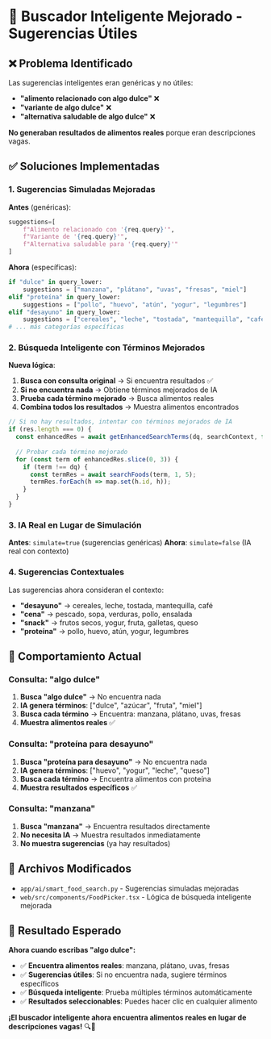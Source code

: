 # 🚀 Buscador Inteligente Mejorado - Sugerencias Útiles

## ❌ **Problema Identificado**

Las sugerencias inteligentes eran genéricas y no útiles:
- **"alimento relacionado con algo dulce"** ❌
- **"variante de algo dulce"** ❌  
- **"alternativa saludable de algo dulce"** ❌

**No generaban resultados de alimentos reales** porque eran descripciones vagas.

## ✅ **Soluciones Implementadas**

### **1. Sugerencias Simuladas Mejoradas**

**Antes** (genéricas):
```python
suggestions=[
    f"Alimento relacionado con '{req.query}'",
    f"Variante de '{req.query}'", 
    f"Alternativa saludable para '{req.query}'"
]
```

**Ahora** (específicas):
```python
if "dulce" in query_lower:
    suggestions = ["manzana", "plátano", "uvas", "fresas", "miel"]
elif "proteína" in query_lower:
    suggestions = ["pollo", "huevo", "atún", "yogur", "legumbres"]
elif "desayuno" in query_lower:
    suggestions = ["cereales", "leche", "tostada", "mantequilla", "café"]
# ... más categorías específicas
```

### **2. Búsqueda Inteligente con Términos Mejorados**

**Nueva lógica**:
1. **Busca con consulta original** → Si encuentra resultados ✅
2. **Si no encuentra nada** → Obtiene términos mejorados de IA
3. **Prueba cada término mejorado** → Busca alimentos reales
4. **Combina todos los resultados** → Muestra alimentos encontrados

```typescript
// Si no hay resultados, intentar con términos mejorados de IA
if (res.length === 0) {
  const enhancedRes = await getEnhancedSearchTerms(dq, searchContext, false);
  
  // Probar cada término mejorado
  for (const term of enhancedRes.slice(0, 3)) {
    if (term !== dq) {
      const termRes = await searchFoods(term, 1, 5);
      termRes.forEach(h => map.set(h.id, h));
    }
  }
}
```

### **3. IA Real en Lugar de Simulación**

**Antes**: `simulate=true` (sugerencias genéricas)
**Ahora**: `simulate=false` (IA real con contexto)

### **4. Sugerencias Contextuales**

Las sugerencias ahora consideran el contexto:
- **"desayuno"** → cereales, leche, tostada, mantequilla, café
- **"cena"** → pescado, sopa, verduras, pollo, ensalada  
- **"snack"** → frutos secos, yogur, fruta, galletas, queso
- **"proteína"** → pollo, huevo, atún, yogur, legumbres

## 🎯 **Comportamiento Actual**

### **Consulta: "algo dulce"**
1. **Busca "algo dulce"** → No encuentra nada
2. **IA genera términos**: ["dulce", "azúcar", "fruta", "miel"]
3. **Busca cada término** → Encuentra: manzana, plátano, uvas, fresas
4. **Muestra alimentos reales** ✅

### **Consulta: "proteína para desayuno"**
1. **Busca "proteína para desayuno"** → No encuentra nada
2. **IA genera términos**: ["huevo", "yogur", "leche", "queso"]
3. **Busca cada término** → Encuentra alimentos con proteína
4. **Muestra resultados específicos** ✅

### **Consulta: "manzana"**
1. **Busca "manzana"** → Encuentra resultados directamente
2. **No necesita IA** → Muestra resultados inmediatamente
3. **No muestra sugerencias** (ya hay resultados)

## 🔧 **Archivos Modificados**

- `app/ai/smart_food_search.py` - Sugerencias simuladas mejoradas
- `web/src/components/FoodPicker.tsx` - Lógica de búsqueda inteligente mejorada

## 🎉 **Resultado Esperado**

**Ahora cuando escribas "algo dulce":**
- ✅ **Encuentra alimentos reales**: manzana, plátano, uvas, fresas
- ✅ **Sugerencias útiles**: Si no encuentra nada, sugiere términos específicos
- ✅ **Búsqueda inteligente**: Prueba múltiples términos automáticamente
- ✅ **Resultados seleccionables**: Puedes hacer clic en cualquier alimento

**¡El buscador inteligente ahora encuentra alimentos reales en lugar de descripciones vagas!** 🔍🍎
